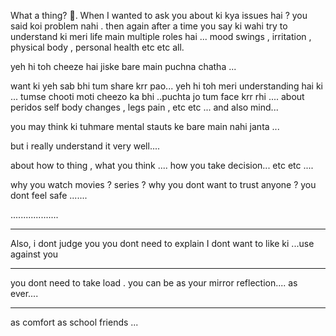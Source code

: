 
What a thing? 🤣.
When I wanted to ask you about ki kya issues hai ? you said koi problem nahi .
then again after a time you say ki wahi
try to understand ki meri life main multiple roles hai ...
mood swings , irritation , physical body , personal health etc etc all.

yeh hi toh cheeze hai jiske bare main puchna chatha ...

want ki yeh sab bhi tum share krr pao...
yeh hi toh meri understanding hai ki ... tumse chooti moti cheezo ka bhi ..puchta jo tum face krr rhi .... about peridos self body changes , legs pain , 
etc etc ... and also mind...

you may think ki tuhmare mental stauts ke bare main nahi janta ...

but i really understand it very well....

about how to thing , what you think ....
how you take decision... etc etc .... 

why you watch movies ? series ? 
why you dont want to trust anyone ?
you dont feel safe .......

...................

---
 Also, 
 i dont judge you 
 you dont need to explain
 I dont want to like ki ...use against you 

---
you dont need to take load . you can be as your mirror reflection....
as ever....

---

as comfort as school friends ... 
